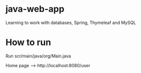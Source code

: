 # java-web-app
Learning to work with databases, Spring, Thymeleaf and MySQL

# How to run
Run scr/main/java/org/Main.java

Home page --> http://localhost:8080/user
